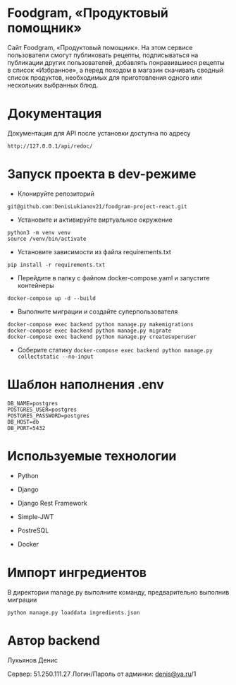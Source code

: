 # Foodgram, «Продуктовый помощник»

Cайт Foodgram, «Продуктовый помощник». На этом сервисе пользователи смогут публиковать рецепты, подписываться на публикации других пользователей, добавлять понравившиеся рецепты в список «Избранное», а перед походом в магазин скачивать сводный список продуктов, необходимых для приготовления одного или нескольких выбранных блюд.

# Документация

Документация для API после установки доступна по адресу
```
http://127.0.0.1/api/redoc/
```
# Запуск проекта в dev-режиме
- Клонируйте репозиторий
```
git@github.com:DenisLukianov21/foodgram-project-react.git
```
- Установите и активируйте виртуальное окружение
```
python3 -m venv venv
source /venv/bin/activate
```

- Установите зависимости из файла requirements.txt

``` pip install -r requirements.txt ```

- Перейдите в папку с файлом docker-compose.yaml и запустите контейнеры

``` docker-compose up -d --build ```
- Выполните миграции и создайте суперпользователя
```
docker-compose exec backend python manage.py makemigrations
docker-compose exec backend python manage.py migrate
docker-compose exec backend python manage.py createsuperuser
```
- Соберите статику
``` docker-compose exec backend python manage.py collectstatic --no-input ```

# Шаблон наполнения .env

```
DB_NAME=postgres
POSTGRES_USER=postgres
POSTGRES_PASSWORD=postgres
DB_HOST=db
DB_PORT=5432
```

# Используемые технологии

- Python

- Django

- Django Rest Framework

- Simple-JWT

- PostreSQL

- Docker

# Импорт ингредиентов

В директории manage.py выполните команду, предварительно выполнив миграции
```
python manage.py loaddata ingredients.json
```

# Автор backend

Лукьянов Денис

Сервер: 51.250.111.27
Логин/Пароль от админки: denis@ya.ru/1